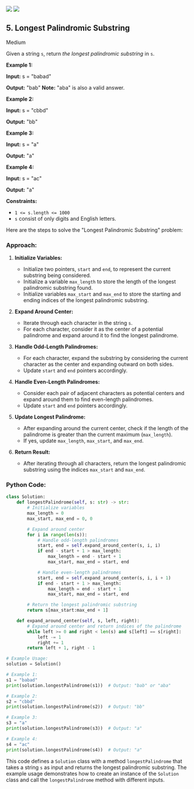 [![](https://img.shields.io/github/stars/javadev/LeetCode-in-All?label=Stars&style=flat-square)](https://github.com/javadev/LeetCode-in-All)
[![](https://img.shields.io/github/forks/javadev/LeetCode-in-All?label=Fork%20me%20on%20GitHub%20&style=flat-square)](https://github.com/javadev/LeetCode-in-All/fork)

## 5\. Longest Palindromic Substring

Medium

Given a string `s`, return _the longest palindromic substring_ in `s`.

**Example 1:**

**Input:** s = "babad"

**Output:** "bab" **Note:** "aba" is also a valid answer. 

**Example 2:**

**Input:** s = "cbbd"

**Output:** "bb" 

**Example 3:**

**Input:** s = "a"

**Output:** "a" 

**Example 4:**

**Input:** s = "ac"

**Output:** "a" 

**Constraints:**

*   `1 <= s.length <= 1000`
*   `s` consist of only digits and English letters.

Here are the steps to solve the "Longest Palindromic Substring" problem:

### Approach:

1. **Initialize Variables:**
   - Initialize two pointers, `start` and `end`, to represent the current substring being considered.
   - Initialize a variable `max_length` to store the length of the longest palindromic substring found.
   - Initialize variables `max_start` and `max_end` to store the starting and ending indices of the longest palindromic substring.

2. **Expand Around Center:**
   - Iterate through each character in the string `s`.
   - For each character, consider it as the center of a potential palindrome and expand around it to find the longest palindrome.

3. **Handle Odd-Length Palindromes:**
   - For each character, expand the substring by considering the current character as the center and expanding outward on both sides.
   - Update `start` and `end` pointers accordingly.

4. **Handle Even-Length Palindromes:**
   - Consider each pair of adjacent characters as potential centers and expand around them to find even-length palindromes.
   - Update `start` and `end` pointers accordingly.

5. **Update Longest Palindrome:**
   - After expanding around the current center, check if the length of the palindrome is greater than the current maximum (`max_length`).
   - If yes, update `max_length`, `max_start`, and `max_end`.

6. **Return Result:**
   - After iterating through all characters, return the longest palindromic substring using the indices `max_start` and `max_end`.

### Python Code:

```python
class Solution:
    def longestPalindrome(self, s: str) -> str:
        # Initialize variables
        max_length = 0
        max_start, max_end = 0, 0

        # Expand around center
        for i in range(len(s)):
            # Handle odd-length palindromes
            start, end = self.expand_around_center(s, i, i)
            if end - start + 1 > max_length:
                max_length = end - start + 1
                max_start, max_end = start, end

            # Handle even-length palindromes
            start, end = self.expand_around_center(s, i, i + 1)
            if end - start + 1 > max_length:
                max_length = end - start + 1
                max_start, max_end = start, end

        # Return the longest palindromic substring
        return s[max_start:max_end + 1]

    def expand_around_center(self, s, left, right):
        # Expand around center and return indices of the palindrome
        while left >= 0 and right < len(s) and s[left] == s[right]:
            left -= 1
            right += 1
        return left + 1, right - 1

# Example Usage:
solution = Solution()

# Example 1:
s1 = "babad"
print(solution.longestPalindrome(s1))  # Output: "bab" or "aba"

# Example 2:
s2 = "cbbd"
print(solution.longestPalindrome(s2))  # Output: "bb"

# Example 3:
s3 = "a"
print(solution.longestPalindrome(s3))  # Output: "a"

# Example 4:
s4 = "ac"
print(solution.longestPalindrome(s4))  # Output: "a"
```

This code defines a `Solution` class with a method `longestPalindrome` that takes a string `s` as input and returns the longest palindromic substring. The example usage demonstrates how to create an instance of the `Solution` class and call the `longestPalindrome` method with different inputs.